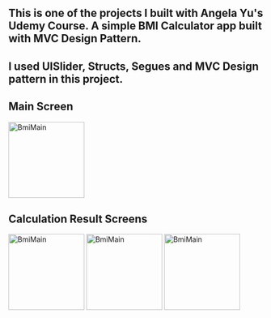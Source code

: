 ## This is one of the projects I built with Angela Yu's Udemy Course. A simple BMI Calculator app built with MVC Design Pattern.

## I used UISlider, Structs, Segues and MVC Design pattern in this project.

## Main Screen

<img title="main" src="https://i.ibb.co/xGqHs4N/BMI-Calculator-Main.png" alt="BmiMain" width="150" />

## Calculation Result Screens

<div>
<img style="display:inline;" title="main" src="https://i.ibb.co/sm5xdT7/BMI-Red-Result.png" alt="BmiMain" width="150" />

<img title="main" src="https://i.ibb.co/9yGqt6M/BMI-Green-Result.png" alt="BmiMain" width="150" />

<img title="main" src="https://i.ibb.co/55M5YXp/BMI-Blue-Result.png" alt="BmiMain" width="150" />
<div/>


